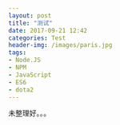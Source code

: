 ```yaml
---
layout: post
title: "测试"
date: 2017-09-21 12:42
categories: Test
header-img: /images/paris.jpg
tags:
- Node.JS
- NPM
- JavaScript
- ES6
- dota2
---
```


未整理好。。。

